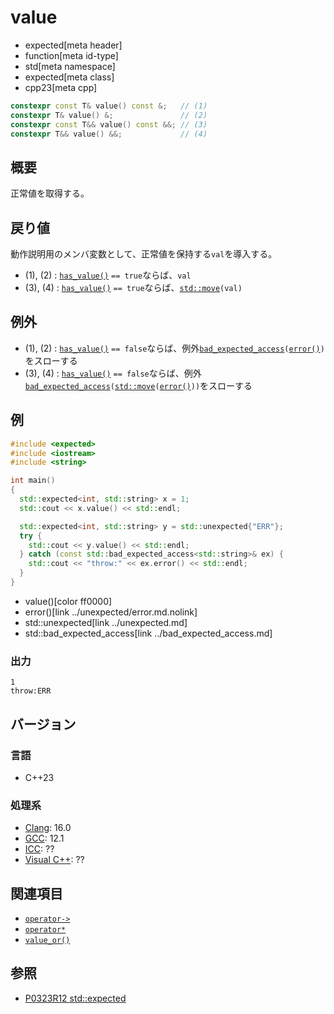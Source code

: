 # value
* expected[meta header]
* function[meta id-type]
* std[meta namespace]
* expected[meta class]
* cpp23[meta cpp]

```cpp
constexpr const T& value() const &;   // (1)
constexpr T& value() &;               // (2)
constexpr const T&& value() const &&; // (3)
constexpr T&& value() &&;             // (4)
```

## 概要
正常値を取得する。


## 戻り値
動作説明用のメンバ変数として、正常値を保持する`val`を導入する。

- (1), (2) : [`has_value()`](has_value.md) `== true`ならば、`val`
- (3), (4) : [`has_value()`](has_value.md) `== true`ならば、[`std::move`](/reference/utility/move.md)`(val)`


## 例外
- (1), (2) : [`has_value()`](has_value.md) `== false`ならば、例外[`bad_expected_access`](../bad_expected_access.md)`(`[`error()`](error.md)`)`をスローする
- (3), (4) : [`has_value()`](has_value.md) `== false`ならば、例外[`bad_expected_access`](../bad_expected_access.md)`(`[`std::move`](/reference/utility/move.md)`(`[`error()`](error.md)`))`をスローする


## 例
```cpp example
#include <expected>
#include <iostream>
#include <string>

int main()
{
  std::expected<int, std::string> x = 1;
  std::cout << x.value() << std::endl;

  std::expected<int, std::string> y = std::unexpected{"ERR"};
  try {
    std::cout << y.value() << std::endl;
  } catch (const std::bad_expected_access<std::string>& ex) {
    std::cout << "throw:" << ex.error() << std::endl;
  }
}
```
* value()[color ff0000]
* error()[link ../unexpected/error.md.nolink]
* std::unexpected[link ../unexpected.md]
* std::bad_expected_access[link ../bad_expected_access.md]

### 出力
```
1
throw:ERR
```


## バージョン
### 言語
- C++23

### 処理系
- [Clang](/implementation.md#clang): 16.0
- [GCC](/implementation.md#gcc): 12.1
- [ICC](/implementation.md#icc): ??
- [Visual C++](/implementation.md#visual_cpp): ??


## 関連項目
- [`operator->`](op_arrow.md)
- [`operator*`](op_deref.md)
- [`value_or()`](value_or.md.nolink)


## 参照
- [P0323R12 std::expected](https://www.open-std.org/jtc1/sc22/wg21/docs/papers/2022/p0323r12.html)
